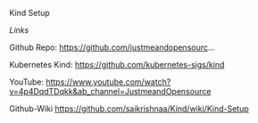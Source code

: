 Kind Setup

*Links*

Github Repo:
https://github.com/justmeandopensourc...

Kubernetes Kind:
https://github.com/kubernetes-sigs/kind

YouTube: 
https://www.youtube.com/watch?v=4p4DqdTDqkk&ab_channel=JustmeandOpensource

Github-Wiki
https://github.com/saikrishnaa/Kind/wiki/Kind-Setup

